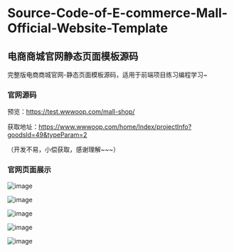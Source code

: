 # Source-Code-of-E-commerce-Mall-Official-Website-Template
## 电商商城官网静态页面模板源码

完整版电商商城官网-静态页面模板源码，适用于前端项目练习编程学习~

### 官网源码

预览：https://test.wwwoop.com/mall-shop/

获取地址：https://www.wwwoop.com/home/Index/projectInfo?goodsId=49&typeParam=2

（开发不易，小偿获取，感谢理解~~~）

### 官网页面展示
![image](https://github.com/user-attachments/assets/5d0cf0cb-9fd7-4a2c-bd3c-7f4a6b18019e)

![image](https://github.com/user-attachments/assets/ca5c0c6f-05ab-4c43-9d33-653c2afef507)

![image](https://github.com/user-attachments/assets/ff31992d-3222-43e7-9178-b95375dbfa9e)

![image](https://github.com/user-attachments/assets/941860d3-daef-4058-8f13-28fe2e0197a9)

![image](https://github.com/user-attachments/assets/e60eab1b-43af-49e5-a364-f29d3bc8b94d)
